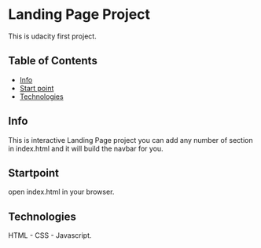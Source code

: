 # Landing Page Project

This is udacity first project.

## Table of Contents

- [Info](#Info)
- [Start point](#Startpoint)
- [Technologies](#Technologies)

## Info

This is interactive Landing Page project you can add any number of section in index.html and it will build the navbar for you.

## Startpoint

open index.html in your browser.

## Technologies

HTML - CSS - Javascript.
